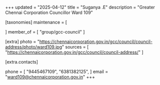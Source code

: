 +++
updated = "2025-04-12"
title = "Suganya .E"
description = "Greater Chennai Corporation Councillor Ward 109"

[taxonomies]
maintenance = [

]
member_of = [
    "group/gcc-council"
]

[extra]
photo = "https://chennaicorporation.gov.in/gcc/council/council-address/photo/ward109.jpg"
sources = [
    "https://chennaicorporation.gov.in/gcc/council/council-address/"
]

[extra.contacts]

phone = [
    "9445467109",
    "6381382125",
    ]
email = "ward109@chennaicorporation.gov.in"
+++